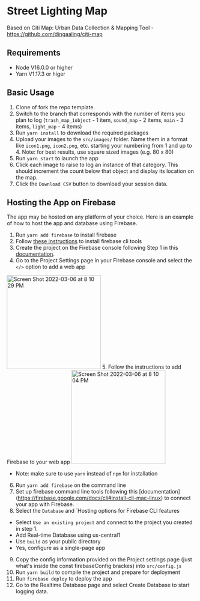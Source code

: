 # Street Lighting Map

Based on Citi Map: Urban Data Collection & Mapping Tool - https://github.com/dingaaling/citi-map

## Requirements

- Node V16.0.0 or higher 
- Yarn V1.17.3 or higer 

## Basic Usage

1. Clone of fork the repo template. 
2. Switch to the branch that corresponds with the number of items you plan to log (`trash_map_1object` - 1 item, `sound_map` - 2 items, `main` - 3 items, `light_map` - 4 items)
3. Run `yarn install` to download the required packages
4. Upload your images to the `src/images/` folder. Name them in a format like `icon1.png`, `icon2.png`, etc. starting your numbering from 1 and up to 4. Note: for best results, use square sized images (e.g. 80 x 80)
5. Run `yarn start` to launch the app
6. Click each image to raise to log an instance of that category. This should increment the count below that object and display its location on the map.
7. Click the `Download CSV` button to download your session data.

## Hosting the App on Firebase

The app may be hosted on any platform of your choice. Here is an example of how to host the app and database using Firebase.

1. Run `yarn add firebase` to install firebase
2. Follow [these instructions](https://firebase.google.com/docs/cli#install-cli-mac-linux) to install firebase cli tools
3. Create the project on the Firebase console following Step 1 in this [documentation](https://firebase.google.com/docs/web/setup#create-firebase-project-and-app).
4. Go to the Project Settings page in your Firebase console and select the `</>` option to add a web app
<img width="250" alt="Screen Shot 2022-03-06 at 8 10 29 PM" src="https://user-images.githubusercontent.com/5104098/156940765-a4869b01-ab1e-4810-8760-1afbfdb6c5eb.png">
5. Follow the instructions to add Firebase to your web app
<img width="250" alt="Screen Shot 2022-03-06 at 8 10 04 PM" src="https://user-images.githubusercontent.com/5104098/156940778-824cbdde-f2e2-4a9b-b04f-f943539a1235.png">

- Note: make sure to use `yarn` instead of `npm` for installation

6. Run `yarn add firebase` on the command line
7. Set up firebase command line tools following this [documentation] (https://firebase.google.com/docs/cli#install-cli-mac-linux) to connect your app with Firebase.
8.  Select the `Database` and `Hosting options for Firebase CLI features

- Select `Use an existing project` and connect to the project you created in step 1.
- Add Real-time Database using us-central1
- Use `build` as your public directory
- Yes, configure as a single-page app

9. Copy the config information provided on the Project settings page (just what's inside the const firebaseConfig brackes) into `src/config.js`
10. Run `yarn build` to compile the project and prepare for deployment
11. Run `firebase deploy` to deploy the app
12. Go to the Realtime Database page and select Create Database to start logging data.
